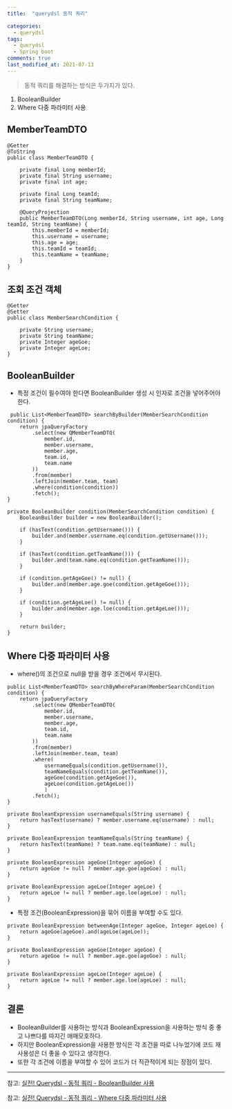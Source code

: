 ```yaml
---
title:  "querydsl 동적 쿼리"

categories:
  - querydsl
tags:
  - querydsl
  - Spring boot
comments: true
last_modified_at: 2021-07-13
---
```


> 동적 쿼리를 해결하는 방식은 두가지가 있다.
1. BooleanBuilder
2. Where 다중 파라미터 사용 

## MemberTeamDTO
~~~
@Getter
@ToString
public class MemberTeamDTO {

    private final Long memberId;
    private final String username;
    private final int age;

    private final Long teamId;
    private final String teamName;

    @QueryProjection
    public MemberTeamDTO(Long memberId, String username, int age, Long teamId, String teamName) {
        this.memberId = memberId;
        this.username = username;
        this.age = age;
        this.teamId = teamId;
        this.teamName = teamName;
    }
}
~~~

## 조회 조건 객체
~~~
@Getter
@Setter
public class MemberSearchCondition {

    private String username;
    private String teamName;
    private Integer ageGoe;
    private Integer ageLoe;
}
~~~

## BooleanBuilder
* 특정 조건이 필수여야 한다면 BooleanBuilder 생성 시 인자로 조건을 넣어주어야 한다.

~~~
 public List<MemberTeamDTO> searchByBuilder(MemberSearchCondition condition) {
    return jpaQueryFactory
        .select(new QMemberTeamDTO(
            member.id,
            member.username,
            member.age,
            team.id,
            team.name
        ))
        .from(member)
        .leftJoin(member.team, team)
        .where(condition(condition))
        .fetch();
}

private BooleanBuilder condition(MemberSearchCondition condition) {
    BooleanBuilder builder = new BooleanBuilder();

    if (hasText(condition.getUsername())) {
        builder.and(member.username.eq(condition.getUsername()));
    }

    if (hasText(condition.getTeamName())) {
        builder.and(team.name.eq(condition.getTeamName()));
    }

    if (condition.getAgeGoe() != null) {
        builder.and(member.age.goe(condition.getAgeGoe()));
    }

    if (condition.getAgeLoe() != null) {
        builder.and(member.age.loe(condition.getAgeLoe()));
    }

    return builder;
}
~~~

## Where 다중 파라미터 사용 
* where()의 조건으로 null을 받을 경우 조건에서 무시된다.

~~~
public List<MemberTeamDTO> searchByWhereParam(MemberSearchCondition condition) {
    return jpaQueryFactory
        .select(new QMemberTeamDTO(
            member.id,
            member.username,
            member.age,
            team.id,
            team.name
        ))
        .from(member)
        .leftJoin(member.team, team)
        .where(
            usernameEquals(condition.getUsername()),
            teamNameEquals(condition.getTeamName()),
            ageGoe(condition.getAgeGoe()),
            ageLoe(condition.getAgeLoe())
            )
        .fetch();
}

private BooleanExpression usernameEquals(String username) {
    return hasText(username) ? member.username.eq(username) : null;
}

private BooleanExpression teamNameEquals(String teamName) {
    return hasText(teamName) ? team.name.eq(teamName) : null;
}

private BooleanExpression ageGoe(Integer ageGoe) {
    return ageGoe != null ? member.age.goe(ageGoe) : null;
}

private BooleanExpression ageLoe(Integer ageLoe) {
    return ageLoe != null ? member.age.loe(ageLoe) : null;
}
~~~
* 특정 조건(BooleanExpression)을 묶어 이름을 부여할 수도 있다.

~~~
private BooleanExpression betweenAge(Integer ageGoe, Integer ageLoe) {
    return ageGoe(ageGoe).and(ageLoe(ageLoe));
}

private BooleanExpression ageGoe(Integer ageGoe) {
    return ageGoe != null ? member.age.goe(ageGoe) : null;
}

private BooleanExpression ageLoe(Integer ageLoe) {
    return ageLoe != null ? member.age.loe(ageLoe) : null;
}
~~~

## 결론
* BooleanBuilder를 사용하는 방식과 BooleanExpression을 사용하는 방식 중 좋고 나쁘다를 따지긴 애매모호하다.
* 하지만 BooleanExpression을 사용한 방식은 각 조건을 따로 나누었기에 코드 재사용성은 더 좋을 수 있다고 생각한다.
* 또한 각 조건에 이름을 부여할 수 있어 코드가 더 직관적이게 되는 장점이 있다.

<hr>

참고: [실전! Querydsl - 동적 쿼리 - BooleanBuilder 사용](https://www.inflearn.com/course/Querydsl-%EC%8B%A4%EC%A0%84/lecture/30139?tab=curriculum)

참고: [실전! Querydsl - 동적 쿼리 - Where 다중 파라미터 사용](https://www.inflearn.com/course/Querydsl-%EC%8B%A4%EC%A0%84/lecture/30140?tab=curriculum)

